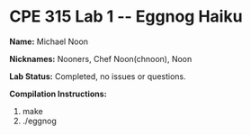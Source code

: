 # CPE 315 Lab 1 -- Eggnog Haiku

**Name:** Michael Noon

**Nicknames:** Nooners, Chef Noon(chnoon), Noon

**Lab Status:** Completed, no issues or questions.

**Compilation Instructions:**
1. make
2. ./eggnog
